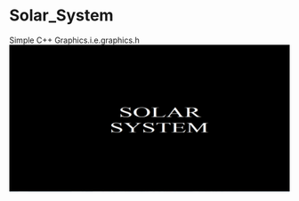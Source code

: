 # Solar_System
Simple C++ Graphics.i.e.graphics.h
![Welcoming Screen](https://github.com/Kashyap-Nirmal/Solar_System/blob/master/1.png)
